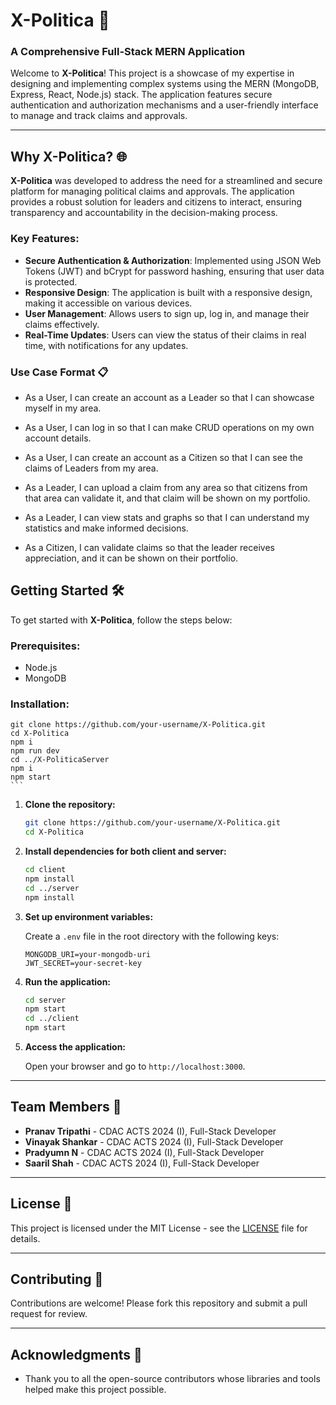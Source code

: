 # X-Politica 🚀

### A Comprehensive Full-Stack MERN Application

Welcome to **X-Politica**! This project is a showcase of my expertise in designing and implementing complex systems using the MERN (MongoDB, Express, React, Node.js) stack. The application features secure authentication and authorization mechanisms and a user-friendly interface to manage and track claims and approvals.

---

## Why X-Politica? 🌐

**X-Politica** was developed to address the need for a streamlined and secure platform for managing political claims and approvals. The application provides a robust solution for leaders and citizens to interact, ensuring transparency and accountability in the decision-making process.

### Key Features:
- **Secure Authentication & Authorization**: Implemented using JSON Web Tokens (JWT) and bCrypt for password hashing, ensuring that user data is protected.
- **Responsive Design**: The application is built with a responsive design, making it accessible on various devices.
- **User Management**: Allows users to sign up, log in, and manage their claims effectively.
- **Real-Time Updates**: Users can view the status of their claims in real time, with notifications for any updates.

### Use Case Format 📋
- As a User, I can create an account as a Leader so that I can showcase myself in my area.

- As a User, I can log in so that I can make CRUD operations on my own account details.

- As a User, I can create an account as a Citizen so that I can see the claims of Leaders from my area.

- As a Leader, I can upload a claim from any area so that citizens from that area can validate it, and that claim will be shown on my portfolio.

- As a Leader, I can view stats and graphs so that I can understand my statistics and make informed decisions.

- As a Citizen, I can validate claims so that the leader receives appreciation, and it can be shown on their portfolio.



## Getting Started 🛠️

To get started with **X-Politica**, follow the steps below:

### Prerequisites:
- Node.js
- MongoDB

### Installation:
    git clone https://github.com/your-username/X-Politica.git
    cd X-Politica
    npm i
    npm run dev
    cd ../X-PoliticaServer
    npm i
    npm start
    ```
1. **Clone the repository:**
    ```bash
    git clone https://github.com/your-username/X-Politica.git
    cd X-Politica
    ```

2. **Install dependencies for both client and server:**
    ```bash
    cd client
    npm install
    cd ../server
    npm install
    ```

3. **Set up environment variables:**

    Create a `.env` file in the root directory with the following keys:

    ```
    MONGODB_URI=your-mongodb-uri
    JWT_SECRET=your-secret-key
    ```

4. **Run the application:**

    ```bash
    cd server
    npm start
    cd ../client
    npm start
    ```

5. **Access the application:**

    Open your browser and go to `http://localhost:3000`.

---

## Team Members 👥

- **Pranav Tripathi** - CDAC ACTS 2024 (I), Full-Stack Developer
- **Vinayak Shankar** - CDAC ACTS 2024 (I), Full-Stack Developer 
- **Pradyumn N** - CDAC ACTS 2024 (I), Full-Stack Developer 
- **Saaril Shah** - CDAC ACTS 2024 (I), Full-Stack Developer 

---

## License 📄

This project is licensed under the MIT License - see the [LICENSE](LICENSE) file for details.

---

## Contributing 🤝

Contributions are welcome! Please fork this repository and submit a pull request for review.

---

## Acknowledgments 🙌

- Thank you to all the open-source contributors whose libraries and tools helped make this project possible.
